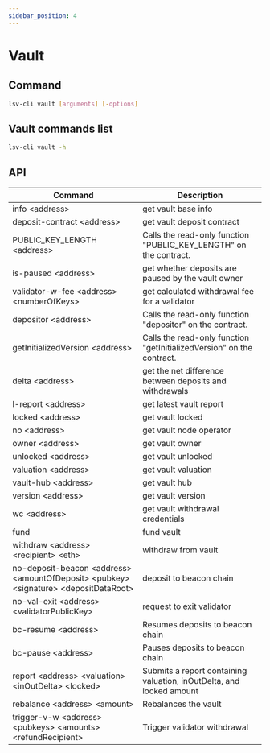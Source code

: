 ```yaml
---
sidebar_position: 4
---
```


# Vault

## Command

```bash
lsv-cli vault [arguments] [-options]
```

## Vault commands list

```bash
lsv-cli vault -h
```

## API

| Command                                                                                   | Description                                                           |
| ----------------------------------------------------------------------------------------- | --------------------------------------------------------------------- |
| info \<address>                                                                           | get vault base info                                                   |
| deposit-contract \<address>                                                               | get vault deposit contract                                            |
| PUBLIC_KEY_LENGTH \<address>                                                              | Calls the read-only function "PUBLIC_KEY_LENGTH" on the contract.     |
| is-paused \<address>                                                                      | get whether deposits are paused by the vault owner                    |
| validator-w-fee \<address> \<numberOfKeys>                                                | get calculated withdrawal fee for a validator                         |
| depositor \<address>                                                                      | Calls the read-only function "depositor" on the contract.             |
| getInitializedVersion \<address>                                                          | Calls the read-only function "getInitializedVersion" on the contract. |
| delta \<address>                                                                          | get the net difference between deposits and withdrawals               |
| l-report \<address>                                                                       | get latest vault report                                               |
| locked \<address>                                                                         | get vault locked                                                      |
| no \<address>                                                                             | get vault node operator                                               |
| owner \<address>                                                                          | get vault owner                                                       |
| unlocked \<address>                                                                       | get vault unlocked                                                    |
| valuation \<address>                                                                      | get vault valuation                                                   |
| vault-hub \<address>                                                                      | get vault hub                                                         |
| version \<address>                                                                        | get vault version                                                     |
| wc \<address>                                                                             | get vault withdrawal credentials                                      |
| fund                                                                                      | fund vault                                                            |
| withdraw \<address> \<recipient> \<eth>                                                   | withdraw from vault                                                   |
| no-deposit-beacon \<address> \<amountOfDeposit> \<pubkey> \<signature> \<depositDataRoot> | deposit to beacon chain                                               |
| no-val-exit \<address> \<validatorPublicKey>                                              | request to exit validator                                             |
| bc-resume \<address>                                                                      | Resumes deposits to beacon chain                                      |
| bc-pause \<address>                                                                       | Pauses deposits to beacon chain                                       |
| report \<address> \<valuation> \<inOutDelta> \<locked>                                    | Submits a report containing valuation, inOutDelta, and locked amount  |
| rebalance \<address> \<amount>                                                            | Rebalances the vault                                                  |
| trigger-v-w \<address> \<pubkeys> \<amounts> \<refundRecipient>                           | Trigger validator withdrawal                                          |
